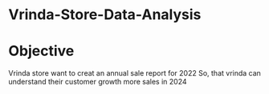 # Vrinda-Store-Data-Analysis
# Objective
Vrinda store want to creat an annual sale report for 2022
So, that vrinda can understand their customer growth more sales in 2024
